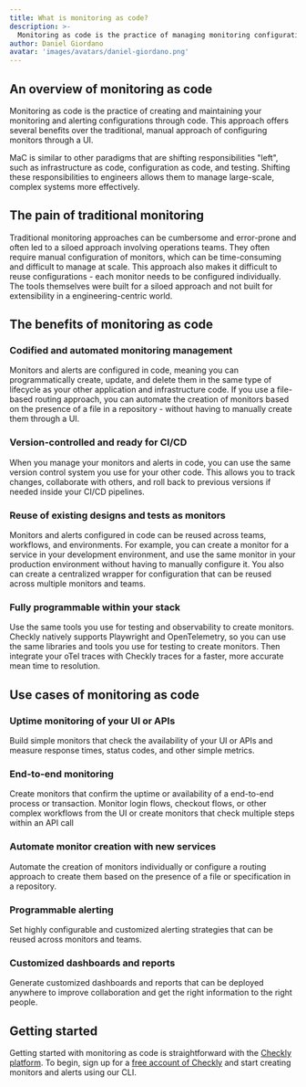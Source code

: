 ```yaml
---
title: What is monitoring as code?
description: >-
  Monitoring as code is the practice of managing monitoring configurations and alerts through code. This approach offers several benefits for engineering teams at scale, including codified, version-controlled, and reusable monitoring configurations.
author: Daniel Giordano
avatar: 'images/avatars/daniel-giordano.png'
---
```


## An overview of monitoring as code

Monitoring as code is the practice of creating and maintaining your monitoring and alerting configurations through code. This approach offers several benefits over the traditional, manual approach of configuring monitors through a UI. 

MaC is similar to other paradigms that are shifting responsibilities "left", such as infrastructure as code, configuration as code, and testing. Shifting these responsibilities to engineers allows them to manage large-scale, complex systems more effectively. 

## The pain of traditional monitoring

Traditional monitoring approaches can be cumbersome and error-prone and often led to a siloed approach involving operations teams. They often require manual configuration of monitors, which can be time-consuming and difficult to manage at scale. This approach also makes it difficult to reuse configurations - each monitor needs to be configured individually. The tools themselves were built for a siloed approach and not built for extensibility in a engineering-centric world.

## The benefits of monitoring as code

### Codified and automated monitoring management
Monitors and alerts are configured in code, meaning you can programmatically create, update, and delete them in the same type of lifecycle as your other application and infrastructure code. If you use a file-based routing approach, you can automate the creation of monitors based on the presence of a file in a repository - without having to manually create them through a UI.

### Version-controlled and ready for CI/CD
When you manage your monitors and alerts in code, you can use the same version control system you use for your other code. This allows you to track changes, collaborate with others, and roll back to previous versions if needed inside your CI/CD pipelines.

### Reuse of existing designs and tests as monitors
Monitors and alerts configured in code can be reused across teams, workflows, and environments. For example, you can create a monitor for a service in your development environment, and use the same monitor in your production environment without having to manually configure it. You also can create a centralized wrapper for configuration that can be reused across multiple monitors and teams.

### Fully programmable within your stack
Use the same tools you use for testing and observability to create monitors. Checkly natively supports Playwright and OpenTelemetry, so you can use the same libraries and tools you use for testing to create monitors. Then integrate your oTel traces with Checkly traces for a faster, more accurate mean time to resolution.


## Use cases of monitoring as code

### Uptime monitoring of your UI or APIs
Build simple monitors that check the availability of your UI or APIs and measure response times, status codes, and other simple metrics.

### End-to-end monitoring 
Create monitors that confirm the uptime or availability of a end-to-end process or transaction. Monitor login flows, checkout flows, or other complex workflows from the UI or create monitors that check multiple steps within an API call

### Automate monitor creation with new services
Automate the creation of monitors individually or configure a routing approach to create them based on the presence of a file or specification in a repository.

### Programmable alerting
Set highly configurable and customized alerting strategies that can be reused across monitors and teams.

### Customized dashboards and reports
Generate customized dashboards and reports that can be deployed anywhere to improve collaboration and get the right information to the right people.

## Getting started
Getting started with monitoring as code is straightforward with the [Checkly platform](https://checklyhq.com). To begin, sign up for a [free account of Checkly](https://app.checklyhq.com/signup) and start creating monitors and alerts using our CLI.